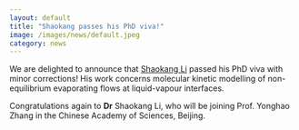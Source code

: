 ```yaml
---
layout: default
title: "Shaokang passes his PhD viva!"
image: /images/news/default.jpeg
category: news
---
```

We are delighted to announce that [Shaokang Li] passed his PhD viva with minor corrections! His work concerns molecular kinetic modelling of non-equilibrium evaporating flows at liquid-vapour interfaces.

Congratulations again to **Dr** Shaokang Li, who will be joining Prof. Yonghao Zhang in the Chinese Academy of Sciences, Beijing.

[Shaokang Li]: /team/li-shaokang
